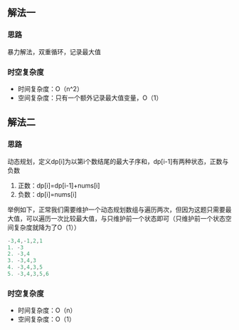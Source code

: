 ## 解法一
### 思路
暴力解法，双重循环，记录最大值
### 时空复杂度
- 时间复杂度：O（n^2）
- 空间复杂度：只有一个额外记录最大值变量，O（1）

## 解法二
### 思路
动态规划，定义dp[i]为以第i个数结尾的最大子序和，dp[i-1]有两种状态，正数与负数
1. 正数：dp[i]=dp[i-1]+nums[i]
2. 负数：dp[i]=nums[i]

举例如下，正常我们需要维护一个动态规划数组与遍历两次，但因为这题只需要最大值，可以遍历一次比较最大值，与只维护前一个状态即可（只维护前一个状态空间复杂度就降为了O（1））
```java
-3,4,-1,2,1
1. -3
2. -3,4
3. -3,4,3
4. -3,4,3,5
5. -3,4,3,5,6
```

### 时空复杂度
- 时间复杂度：O（n）
- 空间复杂度：O（1）

